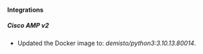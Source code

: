#### Integrations
##### Cisco AMP v2
- Updated the Docker image to: *demisto/python3:3.10.13.80014*.
